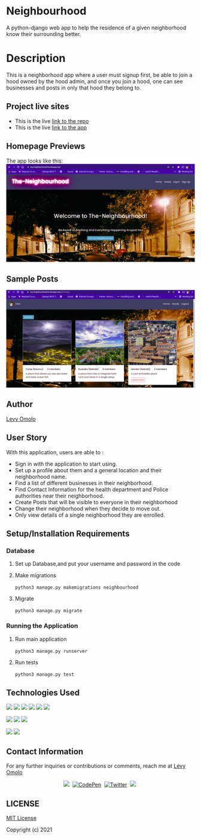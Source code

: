 # Neighbourhood
A python-django web app to help the residence of a given neighborhood know their surrounding better.




# Description
This is a neighborhood app where a user must signup first, be able to join a hood owned by the hood admin, and once you join a hood, one can see businesses and posts in only that hood they belong to.


## Project live sites
  * This is the live [link to the repo ](https://github.com/omololevy/Neighbourhood) <br>
  * This is the live [link to the app ](https://levy-neighbourhood.herokuapp.com/)


## Homepage Previews
The app looks like this: 
  ![Image](/static/images/home.png)

## Sample Posts
  ![Image](/static/images/neighbourhoods.png)


## Author
[Levy Omolo](https://github.com/omololevy/)
## User Story
With this application, users are able to :
* Sign in with the application to start using.
* Set up a profile about them and a general location and their neighborhood name.
* Find a list of different businesses in their neighborhood.
* Find Contact Information for the health department and Police authorities near their neighborhood.
* Create Posts that will be visible to everyone in their neighborhood
* Change their neighborhood when they decide to move out.
* Only view details of a single neighborhood they are enrolled.



## Setup/Installation Requirements

### Database

1. Set up Database,and put your username and password in the code

2. Make migrations

    ```python3 manage.py makemigrations neighbourhood```

3. Migrate

   ```python3 manage.py migrate ```
    
### Running the Application
1. Run main application

   ```python3 manage.py runserver```

2. Run tests

    
   ``` python3 manage.py test ```

## Technologies Used
![](https://img.shields.io/badge/html5-orange?style=for-the-badge&logo=html5&logoColor=white) ![](https://img.shields.io/badge/css3-430098?style=for-the-badge&logo=css3&logoColor=white)
![](https://img.shields.io/badge/javascript-yellow?style=for-the-badge&logo=javascript&logoColor=white)  ![](https://img.shields.io/badge/python-276DC3?style=for-the-badge&logo=python&logoColor=white)
![](https://img.shields.io/badge/Bootstrap-430098?style=for-the-badge&logo=bootstrap&logoColor=white)  ![](https://img.shields.io/badge/Django-092E20?style=for-the-badge&logo=django&logoColor=white) 

 ![](https://img.shields.io/badge/Git-F05032?style=for-the-badge&logo=git&logoColor=white)
 ![](https://img.shields.io/badge/PostgreSQL-316192?style=for-the-badge&logo=postgresql&logoColor=white) ![](https://img.shields.io/badge/SQLITE-4EA94B?style=for-the-badge&logo=sqlite&logoColor=white) 

 ![](	https://img.shields.io/badge/Heroku-430098?style=for-the-badge&logo=heroku&logoColor=white) ![](https://img.shields.io/badge/ubuntu-87CF3E?style=for-the-badge&logo=ubuntu&logoColor=white)




## Contact Information

For any further inquiries or contributions or comments, reach me at [Levy Omolo](https://github.com/omololevy)


<p align="center">
<a href="https://levy-omolo.herokuapp.com/"><img src="https://img.shields.io/badge/PORTFOLIO-CC6699?style=for-the-badge&logoColor=white alt="Portfolio" /></a>&nbsp;
<a href="https://www.linkedin.com/in/levy-omolo/"><img src="https://img.shields.io/badge/linkedin-430098?style=for-the-badge&logo=linkedin&logoColor=white" alt="CodePen" /></a>&nbsp;
<a href="https://twitter.com/kaylor254"><img src="https://img.shields.io/badge/Twitter-1DA1F2?style=for-the-badge&logo=twitter&logoColor=white" alt="Twitter" /></a>&nbsp;
<a href="https://www.hackerrank.com/levy_omolo"><img src="https://img.shields.io/badge/hackerrank-0A0A0A?style=for-the-badge&logo=hackerrank&logoColor=white alt="Dev.to" /></a>&nbsp;


## LICENSE

[MIT License](https://github.com/omololevy/Neighbourhood/blob/master/LICENSE)

Copyright (c) 2021